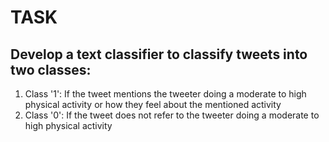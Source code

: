 # TASK

## Develop a text classifier to classify tweets into two classes:

1. Class '1': If the tweet mentions the tweeter doing a moderate to high physical activity or how they feel about the mentioned activity
2. Class '0': If the tweet does not refer to the tweeter doing a moderate to high physical activity

